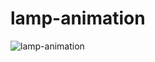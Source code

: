 # lamp-animation

![lamp-animation](https://github.com/katriosa/lamp-animation/assets/112644662/1d20ed47-724a-4891-892d-c892aa9fc0fb)

